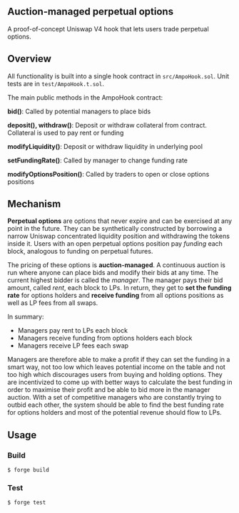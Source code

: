 ## Auction-managed perpetual options

A proof-of-concept Uniswap V4 hook that lets users trade perpetual options.

## Overview

All functionality is built into a single hook contract in `src/AmpoHook.sol`. Unit tests are in `test/AmpoHook.t.sol`.

The main public methods in the AmpoHook contract:

**bid()**: Called by potential managers to place bids

**deposit(), withdraw()**: Deposit or withdraw collateral from contract. Collateral is used to pay rent or funding

**modifyLiquidity()**: Deposit or withdraw liquidity in underlying pool

**setFundingRate()**: Called by manager to change funding rate

**modifyOptionsPosition()**: Called by traders to open or close options positions

## Mechanism

**Perpetual options** are options that never expire and can be exercised at any point in the future. They can be synthetically constructed by borrowing a narrow Uniswap concentrated liquidity position and withdrawing the tokens inside it. Users with an open perpetual options position pay *funding* each block, analogous to funding on perpetual futures.

The pricing of these options is **auction-managed**. A continuous auction is run where anyone can place bids and modify their bids at any time. The current highest bidder is called the *manager*. The manager pays their bid amount, called *rent*, each block to LPs. In return, they get to **set the funding rate** for options holders and **receive funding** from all options positions as well as LP fees from all swaps.

In summary:
- Managers pay rent to LPs each block
- Managers receive funding from options holders each block
- Managers receive LP fees each swap

Managers are therefore able to make a profit if they can set the funding in a smart way, not too low which leaves potential income on the table and not too high which discourages users from buying and holding options. They are incentivized to come up with better ways to calculate the best funding in order to maximise their profit and be able to bid more in the manager auction. With a set of competitive managers who are constantly trying to outbid each other, the system should be able to find the best funding rate for options holders and most of the potential revenue should flow to LPs.

## Usage

### Build

```shell
$ forge build
```

### Test

```shell
$ forge test
```

